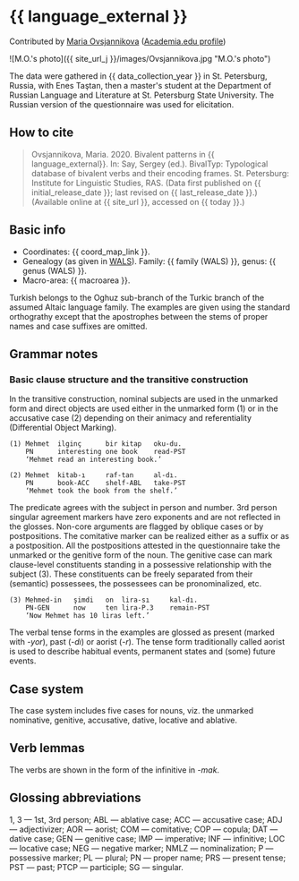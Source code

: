 # {{ language_external }}
Contributed by [Maria Ovsjannikova](https://iling.spb.ru/persons/ovsyannikova-mariya-aleksandrovna) ([Academia.edu profile](https://iling-spb.academia.edu/MariaOvsjannikova))

![M.O.'s photo]({{ site_url_j }}/images/Ovsjannikova.jpg "M.O.'s photo")

The data were gathered in {{ data_collection_year }} in St. Petersburg, Russia, with Enes Taştan, then a master's student at the Department of Russian Language and Literature at St. Petersburg State University. The Russian version of the questionnaire was used for elicitation.


## How to cite
> Ovsjannikova, Maria. 2020. Bivalent patterns in {{ language_external}}. 
> In: Say, Sergey (ed.). BivalTyp: Typological database of bivalent verbs and their encoding frames. 
> St. Petersburg: Institute for Linguistic Studies, RAS. 
> (Data first published on {{ initial_release_date }}; 
> last revised on {{ last_release_date }}.) (Available online at {{ site_url }}, 
> accessed on {{ today }}.)

## Basic info
- Coordinates: {{ coord_map_link }}.
- Genealogy (as given in [WALS](https://wals.info/)). Family: {{ family (WALS) }}, genus: {{ genus (WALS) }}.
- Macro-area: {{ macroarea }}.

Turkish belongs to the Oghuz sub-branch of the Turkic branch of the assumed Altaic language family. The examples are given using the standard orthograthy except that the apostrophes between the stems of proper names and case suffixes are omitted.

## Grammar notes

### Basic clause structure and the transitive construction

In the transitive construction, nominal subjects are used in the unmarked form and direct objects are used either in the unmarked form (1) or in the accusative case (2) depending on their animacy and referentiality (Differential Object Marking).

```
(1) Mehmet	ilginç		bir	kitap	oku-du.
    PN		interesting	one	book  	read-PST
    ‘Mehmet read an interesting book.’

(2) Mehmet	kitab-ı		raf-tan		al-dı.
    PN      book-ACC  	shelf-ABL	take-PST
    ‘Mehmet took the book from the shelf.’ 
```

The predicate agrees with the subject in person and number. 3rd person singular agreement markers have zero exponents and are not reflected in the glosses.
Non-core arguments are flagged by oblique cases or by postpositions. The comitative marker can be realized either as a suffix or as a postposition. All the postpositions attested in the questionnaire take the unmarked or the genitive form of the noun.
The genitive case can mark clause-level constituents standing in a possessive relationship with the subject (3). These constituents can be freely separated from their (semantic) possessees, the possessees can be pronominalized, etc.

```
(3) Mehmed-in	şimdi	on	lira-sı		kal-dı.
    PN-GEN      now  	ten	lira-P.3	remain-PST
    ‘Now Mehmet has 10 liras left.’ 
```

The verbal tense forms in the examples are glossed as present (marked with *-yor*), past (*-dı*) or aorist (*-r*). The tense form traditionally called aorist is used to describe habitual events, permanent states and (some) future events.

## Case system
The case system includes five cases for nouns, viz. the unmarked nominative, genitive, accusative, dative, locative and ablative.

## Verb lemmas
The verbs are shown in the form of the infinitive in *-mak*.

## Glossing abbreviations
1, 3 — 1st, 3rd person; ABL — ablative case; ACC — accusative case; ADJ — adjectivizer; AOR — aorist; COM — comitative; COP — copula; DAT — dative case; GEN — genitive case; IMP — imperative; INF — infinitive; LOC — locative case; NEG — negative marker; NMLZ — nominalization; P — possessive marker; PL — plural; PN — proper name; PRS — present tense; PST — past; PTCP — participle; SG — singular.
